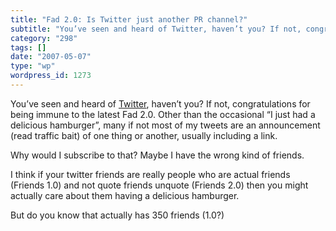 ```yaml
---
title: "Fad 2.0: Is Twitter just another PR channel?"
subtitle: "You’ve seen and heard of Twitter, haven’t you? If not, congratulations fo..."
category: "298"
tags: []
date: "2007-05-07"
type: "wp"
wordpress_id: 1273
---
```

You’ve seen and heard of [Twitter](http://twitter.com/home), haven’t you? If not, congratulations for being immune to the latest Fad 2.0.
Other than the occasional “I just had a delicious hamburger”, many if not most of my tweets are an announcement (read traffic bait) of one thing or another, usually including a link. 

Why would I subscribe to that? Maybe I have the wrong kind of friends.

I think if your twitter friends are really people who are actual friends (Friends 1.0) and not quote friends unquote (Friends 2.0) then you might actually care about them having a delicious hamburger. 

But do you know that actually has 350 friends (1.0?)